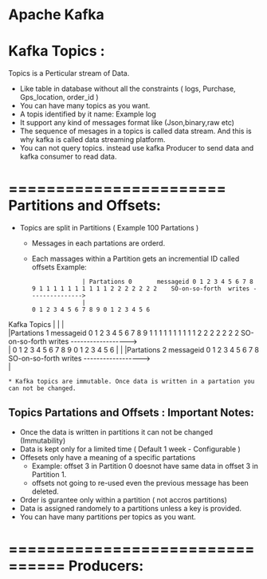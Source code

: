 Apache Kafka
=========


Kafka Topics : 
===============

  Topics is a Perticular stream of Data. 

 * Like table in database without all the constraints  ( logs, Purchase, Gps_location, order_id )
 * You can have many topics as you want. 
 * A topis identified by it name: Example  log 
 * It support any kind of messages format like (Json,binary,raw etc)
 * The sequence of mesages in a topics is called data stream.  And this is why kafka is called data streaming platform. 
 * You can  not query topics. instead use kafka Producer to send data and kafka consumer to read data.  

=======================
Partitions and Offsets: 
=======================
* Topics are split in Partitions ( Example 100 Partations )
  	* Messages in each partations are orderd. 
  	* Each massages within a Partition gets an  incremential ID called offsets
  	   Example: 

  	       				| Partations 0       messageid 0 1 2 3 4 5 6 7 8 9 1 1 1 1 1 1 1 1 1 1 2 2 2 2 2 2 2    SO-on-so-forth  writes --------------->
  	       				|                                                  0 1 2 3 4 5 6 7 8 9 0 1 2 3 4 5 6  
 Kafka Topics 	        |
  	       				| 
  	       				|       
  	       				|Partations 1       messageid 0 1 2 3 4 5 6 7 8 9 1 1 1 1 1 1 1 1 1 1 2 2 2 2 2 2 2    SO-on-so-forth writes ------------------>  
  	       				|                                                 0 1 2 3 4 5 6 7 8 9 0 1 2 3 4 5 6 
  	       				|
  	       				| 
  	       				|Partations 2       messageid 0 1 2 3 4 5 6 7 8     SO-on-so-forth writes ------------------>  
  	       				|                                  

  	* Kafka topics are immutable. Once data is written in a partation you can not be changed.



 Topics Partations and Offsets : Important Notes: 
 -------------------------------------------------
  - Once the data is written in partitions it can not be changed (Immutability)
  - Data is kept only for a limited time ( Default 1 week - Configurable ) 
  - Offesets only have a meaning of a specific partations
     * Example: offset 3 in Partition 0 doesnot have same data in offset 3 in Partition 1. 
     * offsets not going to re-used even the previous message has been deleted. 
  - Order is gurantee only within a partition ( not accros partitions)
  - Data is assigned randomely to a partitions unless a key is provided.  
  - You can have many partitions per  topics as you want.     	  






  ================================
  Producers: 
  ================================
